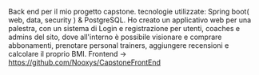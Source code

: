 Back end per il mio progetto capstone.
tecnologie utilizzate: Spring boot( web, data, security ) & PostgreSQL.
Ho creato un applicativo web  per una palestra, con un sistema di Login e registrazione per utenti, coaches e admins del sito, dove all'interno è possibile visionare e comprare abbonamenti, prenotare personal trainers, aggiungere recensioni e calcolare il proprio BMI.
Frontend -> https://github.com/Nooxys/CapstoneFrontEnd

